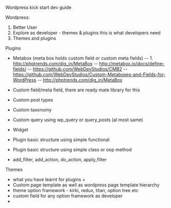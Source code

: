 Wordpress kick start dev guide




Wordpress:
1. Better User
2. Explore as developer  - themes & plugins  this is what developers need
3. Themes and plugins

Plugins
- Metabox (meta box holds custom field or custom meta fields)
-- 1. http://phptrends.com/dig_in/MetaBox
-- http://metabox.io/docs/define-fields/
-- https://github.com/WebDevStudios/CMB2
-- https://github.com/WebDevStudios/Custom-Metaboxes-and-Fields-for-WordPress
-- http://phptrends.com/dig_in/MetaBox

- Custom field/meta field, there are ready mate library for this 
- Custom post types
- Custom taxonomy
- Custom query using wp_query or query_posts  (al most same)
- Widget
- Plugin basic structure using simple functional 
- Plugin basic structure using simple class or oop method
- add_filter, add_action, do_action, apply_filter

Themes
- what you have learnt for plugins +
- Custom page template as well as wordpress page template hierarchy
- theme option framework - kirki, redux, titan, option tree etc
- custom field for any option framework as developer
- 
